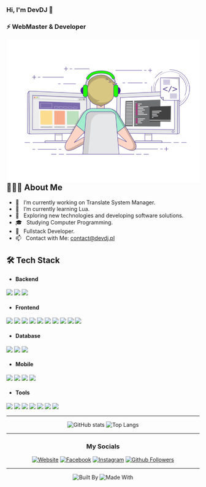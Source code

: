### Hi, I'm DevDJ 👋
### ⚡ WebMaster & Developer

<img align="right" alt="GIF" src="https://raw.githubusercontent.com/DevDJpl/DevDJpl/master/programmer.gif" width="500"/>

## 👨🏻‍💻 About Me

- 🔭 &nbsp; I’m currently working on Translate System Manager.
- 🌱 &nbsp; I’m currently learning Lua.
- 🤔 &nbsp; Exploring new technologies and developing software solutions.
- 🎓 &nbsp; Studying Computer Programming.
- 💼 &nbsp; Fullstack Developer.
- 📫 &nbsp; Contact with Me: contact@devdj.pl

## 🛠 Tech Stack

<div>

- <h4>Backend</h4>

<img src="https://img.shields.io/badge/PHP-0079fe?style=flat&logo=PHP&logoColor=ffffff">
<img src="https://img.shields.io/badge/Node.js-84ce24?style=flat&logo=Node.js&logoColor=ffffff">
<img src="https://img.shields.io/badge/Express.js-787878?style=flat&logo=Express.js&logoColor=ffffff">

- <h4>Frontend</h4>

<img src="https://img.shields.io/badge/HTML5-E34F26?style=flat&logo=html5&logoColor=ffffff">
<img src="https://img.shields.io/badge/CSS3-1572B6?style=flat&logo=css3&logoColor=ffffff">
<img src="https://img.shields.io/badge/Sass-cc6699?style=flat&logo=sass&logoColor=ffffff">
<img src="https://img.shields.io/badge/Bootstrap-563D7C?style=flat&logo=bootstrap&logoColor=ffffff">
<img src="https://img.shields.io/badge/JavaScript-eed718?style=flat&logo=javascript&logoColor=ffffff">
<img src="https://img.shields.io/badge/TypeScript-007acc?style=flat&logo=typescript&logoColor=ffffff">
<img src="https://img.shields.io/badge/React-000000?style=flat&logo=React&logoColor=00c8ff">
<img src="https://img.shields.io/badge/Next.js-000000?style=flat&logo=Next.js&logoColor=ffffff">
<img src="https://img.shields.io/badge/Nuxt-171719?style=flat&logo=Nuxt.js&logoColor=01db82">
<img src="https://img.shields.io/badge/Vue-333333?style=flat&logo=Vue.js">

- <h4>Database</h4>

<img src="https://img.shields.io/badge/MySQL-F29111?style=flat&logo=mysql&logoColor=ffffff">
<img src="https://img.shields.io/badge/MongoDB-4DB33D?style=flat&logo=mongodb&logoColor=ffffff">
<img src="https://img.shields.io/badge/Firebase-FFA611?style=flat&logo=firebase&logoColor=ffffff">

- <h4>Mobile</h4>

<img src="https://img.shields.io/badge/Android-32de84.svg?logo=Android&logoColor=ffffff">
<img src="https://img.shields.io/badge/iOS-black.svg">
<img src="https://img.shields.io/badge/Flutter-02569B?logo=flutter&logoColor=ffffff">
<img src="https://img.shields.io/badge/Progressive%20Web%20Apps-5A0FC8?style=flat">
  
- <h4>Tools</h4>

<img src="https://img.shields.io/badge/Git-F1502F?style=flat&logo=git&logoColor=ffffff">
<img src="https://img.shields.io/badge/Github-000000?style=flat&logo=github&logoColor=ffffff">
<img src="https://img.shields.io/badge/VS%20Code-007ACC?style=flat&logo=visual%20studio%20code&logoColor=ffffff">
  <img src="https://img.shields.io/badge/Android%20Studio-32de84?style=flat&logo=android%20studio&logoColor=ffffff">
<img src="https://img.shields.io/badge/Atom-a7dc96?style=flat&logo=atom&logoColor=ffffff">
<img src="https://img.shields.io/badge/Google%20Cloud%20Platform-4285F4?style=flat&logo=google%20cloud&logoColor=ffffff">
<img src="https://img.shields.io/badge/Cloudflare-F38020?style=flat&logo=Cloudflare&logoColor=ffffff">

</div>  

---

<div align="center">

![GitHub stats](https://github-readme-stats.vercel.app/api?username=DevDJpl&show_icons=true&hide_border=true)
![Top Langs](https://github-readme-stats.vercel.app/api/top-langs/?username=DevDJpl&layout=compact&hide_border=true)

</div>

---

<div align="center">

### My Socials

[![Website](https://img.shields.io/badge/Website-black.svg)](https://devdj.pl)
[![Facebook](https://img.shields.io/badge/Facebook-1877F2?logo=facebook&logoColor=white)](https://www.facebook.com/DevDJpl)
[![Instagram](https://img.shields.io/badge/Instagram-E4405F?logo=instagram&logoColor=white)](https://www.instagram.com/DevDJpl)
[![Github Followers](https://img.shields.io/github/followers/DevDJpl.svg?style=social&label=Follow&maxAge=2592000)](https://github.com/DevDJpl?tab=followers)

---

![Built By](https://img.shields.io/badge/Built%20by-Developers%20</>-e36d25)
![Made With](https://img.shields.io/badge/Made%20With-♥️-ff0000)

</div>

<!--
**DevDJpl/DevDJpl** is a ✨ _special_ ✨ repository because its `README.md` (this file) appears on your GitHub profile.

Here are some ideas to get you started:

- 🔭 I’m currently working on ...
- 🌱 I’m currently learning ...
- 👯 I’m looking to collaborate on ...
- 🤔 I’m looking for help with ...
- 💬 Ask me about ...
- 📫 How to reach me: ...
- 😄 Pronouns: ...
- ⚡ Fun fact: ...
-->
